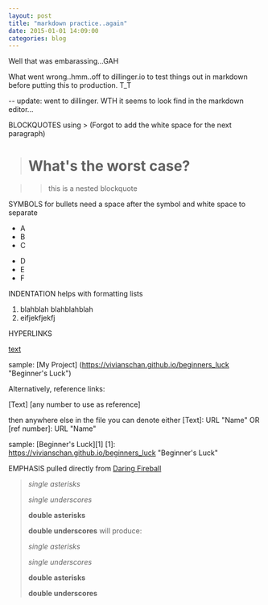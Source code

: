 ```yaml
---
layout: post
title: "markdown practice..again"
date: 2015-01-01 14:09:00
categories: blog
---
```

Well that was embarassing...GAH

What went wrong..hmm..off to dillinger.io to test things out in markdown before putting this to production. T_T

--
update: went to dillinger. WTH it seems to look find in the markdown editor...

BLOCKQUOTES using > (Forgot to add the white space for the next paragraph)

> # What's the worst case?

> > this is a nested blockquote

SYMBOLS for bullets need a space after the symbol and white space to separate

+ A
+ B
+ C
* D
* E 
* F

INDENTATION helps with formatting lists

1. blahblah
	blahblahblah
2. eifjekfjekfj

HYPERLINKS

[text](URL "optional title for when hovering") 

sample: [My Project] (https://vivianschan.github.io/beginners_luck "Beginner's Luck")

Alternatively, reference links:

[Text] [any number to use as reference]

then anywhere else in the file you can denote either [Text]: URL "Name" OR [ref number]: URL "Name"

sample: [Beginner's Luck][1]
[1]: https://vivianschan.github.io/beginners_luck "Beginner's Luck"

EMPHASIS pulled directly from [Daring Fireball](http://daringfireball.net/projects/markdown/syntax)

> *single asterisks*
> 
> _single underscores_
> 
> **double asterisks**
> 
> __double underscores__
will produce:
> 
> <em>single asterisks</em>
> 
> <em>single underscores</em>
> 
> <strong>double asterisks</strong>
> 
> <strong>double underscores</strong>

